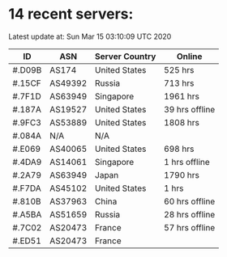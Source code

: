 # 14 recent servers:

Latest update at: Sun Mar 15 03:10:09 UTC 2020

| ID | ASN | Server Country | Online |
| -- | --- | -------------- | ------ |
| #.D09B | AS174 | United States | 525 hrs |
| #.15CF | AS49392 | Russia | 713 hrs |
| #.7F1D | AS63949 | Singapore | 1961 hrs |
| #.187A | AS19527 | United States | 39 hrs offline |
| #.9FC3 | AS53889 | United States | 1808 hrs |
| #.084A | N/A | N/A | |
| #.E069 | AS40065 | United States | 698 hrs |
| #.4DA9 | AS14061 | Singapore | 1 hrs offline |
| #.2A79 | AS63949 | Japan | 1790 hrs |
| #.F7DA | AS45102 | United States | 1 hrs |
| #.810B | AS37963 | China | 60 hrs offline |
| #.A5BA | AS51659 | Russia | 28 hrs offline |
| #.7C02 | AS20473 | France | 57 hrs offline |
| #.ED51 | AS20473 | France | |

